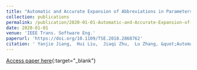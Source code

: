 ```yaml
---
title: "Automatic and Accurate Expansion of Abbreviations in Parameters"
collection: publications
permalink: /publication/2020-01-01-Automatic-and-Accurate-Expansion-of-Abbreviations-in-Parameters
date: 2020-01-01
venue: 'IEEE Trans. Software Eng.'
paperurl: 'https://doi.org/10.1109/TSE.2018.2868762'
citation: ' Yanjie Jiang,  Hui Liu,  Jiaqi Zhu,  Lu Zhang, &quot;Automatic and Accurate Expansion of Abbreviations in Parameters.&quot; IEEE Trans. Software Eng., 2020.'
---
```

[Access paper here](https://doi.org/10.1109/TSE.2018.2868762){:target="_blank"}
